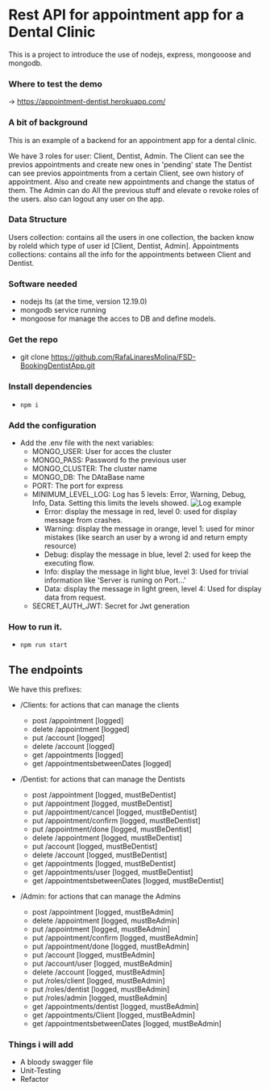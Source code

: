 # Rest API for appointment app for a Dental Clinic

This is a project to introduce the use of nodejs, express, mongooose and mongodb.

### Where to test the demo
-> https://appointment-dentist.herokuapp.com/

### A bit of background
This is an example of a backend for an appointment app for a dental clinic.

We have 3 roles for user: Client, Dentist, Admin.
The Client can see the previos appointments and create new ones in 'pending' state
The Dentist can see previos appointments from a certain Client, see own history of appointment. Also and create new appointments and change the status of them.
The Admin can do All the previous stuff and elevate o revoke roles of the users. also can logout any user on the app.

### Data Structure

Users collection: contains all the users in one collection, the backen know by roleId which type of user id [Client, Dentist, Admin].
Appointments collections: contains all the info for the appointments between Client and Dentist.

### Software needed
- nodejs lts (at the time, version 12.19.0)
- mongodb service running
- mongoose for manage the acces to DB and define models.

### Get the repo
- git clone https://github.com/RafaLinaresMolina/FSD-BookingDentistApp.git

### Install dependencies
- ```npm i```

### Add the configuration 

- Add the .env file with the next variables:
  - MONGO_USER: User for acces the cluster
  - MONGO_PASS: Password fo the previous user
  - MONGO_CLUSTER: The cluster name
  - MONGO_DB: The DAtaBase name
  - PORT: The port for express
  - MINIMUM_LEVEL_LOG: Log has 5 levels: Error, Warning, Debug, Info, Data. Setting this limits the levels showed.
    ![Log example](./log.png)
    - Error: display the message in red, level 0: used for display message from crashes.
    - Warning: display the message in orange, level 1: used for minor mistakes (like search an user by a wrong id and return empty resource)
    - Debug: display the message in blue, level 2: used for keep the executing flow.
    - Info: display the message in light blue, level 3: Used for trivial information like 'Server is runing on Port...' 
    - Data: display the message in light green, level 4: Used for display data from request.
  - SECRET_AUTH_JWT: Secret for Jwt generation

### How to run it.
- ```npm run start```

## The endpoints

We have this prefixes:
  - /Clients: for actions that can manage the clients
    - post /appointment [logged]
    - delete /appointment [logged]
    - put /account [logged]
    - delete /account [logged]
    - get /appointments [logged]
    - get /appointmentsbetweenDates [logged]


  - /Dentist: for actions that can manage the Dentists
    - post /appointment [logged, mustBeDentist]
    - put /appointment [logged, mustBeDentist]
    - put /appointment/cancel [logged, mustBeDentist]
    - put /appointment/confirm [logged, mustBeDentist]
    - put /appointment/done [logged, mustBeDentist]
    - delete /appointment [logged, mustBeDentist]
    - put /account [logged, mustBeDentist]
    - delete /account [logged, mustBeDentist]
    - get /appointments [logged, mustBeDentist]
    - get /appointments/user [logged, mustBeDentist]
    - get /appointmentsbetweenDates [logged, mustBeDentist]

  - /Admin: for actions that can manage the Admins
    - post /appointment [logged, mustBeAdmin]
    - delete /appointment [logged, mustBeAdmin]
    - put /appointment [logged, mustBeAdmin]
    - put /appointment/confirm [logged, mustBeAdmin]
    - put /appointment/done [logged, mustBeAdmin]
    - put /account [logged, mustBeAdmin]
    - put /account/user [logged, mustBeAdmin]
    - delete /account [logged, mustBeAdmin]
    - put /roles/client [logged, mustBeAdmin]
    - put /roles/dentist [logged, mustBeAdmin]
    - put /roles/admin [logged, mustBeAdmin]
    - get /appointments/dentist [logged, mustBeAdmin]
    - get /appointments/Client [logged, mustBeAdmin]
    - get /appointmentsbetweenDates [logged, mustBeAdmin]


### Things i will add

- A bloody swagger file
- Unit-Testing
- Refactor